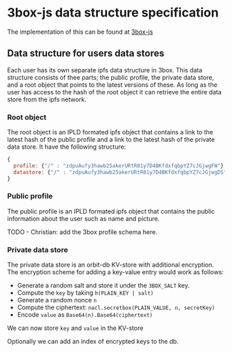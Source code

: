 # 3box-js data structure specification
The implementation of this can be found at [3box-js](https://github.com/uport-project/3box-js)

## Data structure for users data stores
Each user has its own separate ipfs data structure in 3box. This data structure consists of thee parts; the public profile, the private data store, and a root object that points to the latest versions of these. As long as the user has access to the hash of the root object it can retrieve the entire data store from the ipfs network.

### Root object
The root object is an IPLD formated ipfs object that contains a link to the latest hash of the public profile and a link to the latest hash of the private data store. It have the following structure:

```js
{
  profile: {"/" : "zdpuAufy3hawb25akerURtR81y7D4BKfdxfqbpYZ7cJGjwgFW"},
  datastore: {"/" : "zdpuAufy3hawb25akerURtR81y7D4BKfdxfqbpYZ7cJGjwgDS"}
}
```

### Public profile
The public profile is an IPLD formated ipfs object that contains the public information about the user such as name and picture.

TODO - Christian: add the 3box profile schema here.

### Private data store
The private data store is an orbit-db KV-store with additional encryption. The encryption scheme for adding a key-value entry would work as follows:

* Generate a random salt and store it under the `3BOX_SALT` key.
* Compute the `key` by taking `h(PLAIN_KEY | salt)`
* Generate a random nonce `n`
* Compute the ciphertext: `nacl.secretbox(PLAIN_VALUE, n, secretKey)`
* Encode `value` as `Base64(n).Base64(ciphertext)`

We can now store `key` and `value` in the KV-store

Optionally we can add an index of encrypted keys to the db.
